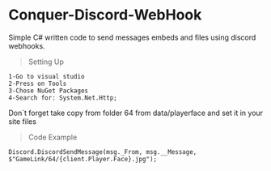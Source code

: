 # Conquer-Discord-WebHook
Simple C# written code to send messages embeds and files using discord webhooks.

> Setting Up
```CSharp
1-Go to visual studio
2-Press on Tools
3-Chose NuGet Packages
4-Search for: System.Net.Http;
```
Don`t forget take copy from folder 64 from data/playerface and set it in your site files
> Code Example

```CSharp
Discord.DiscordSendMessage(msg._From, msg.__Message, $"GameLink/64/{client.Player.Face}.jpg");
```
